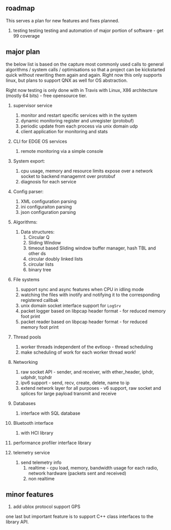 ## roadmap

This serves a plan for new features and fixes planned.

1. testing testing testing and automation of major portion of software - get 99 coverage

## major plan

the below list is based on the capture most commonly used calls to general algorithms / system calls / optimisations so that a project can be kickstarted quick without rewriting them again and again. Right now this only supports linux, but plans to support QNX as well for OS abstraction.

Right now testing is only done with in Travis with Linux, X86 architecture (mostly 64 bits) - free opensource tier.

1. supervisor service
    1. monitor and restart specific services with in the system
    2. dynamic monitoring register and unregister (protobuf)
    3. periodic update from each process via unix domain udp
    4. client application for monitoring and stats

2. CLI for EDGE OS services
    1. remote monitoring via a simple console

3. System export:
    1. cpu usage, memory and resource limits expose over a network socket to backend managemnt over protobuf
    2. diagnosis for each service

4. Config parser:
    1. XML configuration parsing
    2. ini configuraiton parsing
    3. json configuration parsing

5. Algorithms:
    1. Data structures:
        1. Circular Q
        2. Sliding Window
        3. timeout based Sliding window buffer manager, hash TBL and other ds
		4. circular doubly linked lists
		5. circular lists
		6. binary tree

6. File systems
    1. support sync and async features when CPU in idling mode
    2. watching the files with inotify and notifying it to the corresponding registered callbak
    3. unix domain socket interface support for `LogSrv`
	4. packet logger based on libpcap header format - for reduced memory foot print
	5. packet reader based on libpcap header format - for reduced memory foot print

7. Thread pools
    1. worker threads independent of the evtloop - thread scheduling
	2. make scheduling of work for each worker thread work!

8. Networking
    1. raw socket API - sender, and receiver, with ether_header, iphdr, udphdr, tcphdr
    2. ipv6 support - send, recv, create, delete, name to ip
    3. extend network layer for all purposes - v6 support, raw socket and splices for large payload transmit and receive

9. Databases
    1. interface with SQL database

10. Bluetooth interface
    1. with HCI library

11. performance profiler interface library

12. telemetry service
	1. send telemetry info
		1. realtime - cpu load, memory, bandwidth usage for each radio, network hardware (packets sent and received)
		2. non realtime

## minor features

1. add ublox protocol support GPS

one last but important feature is to support C++ class interfaces to the library API.

